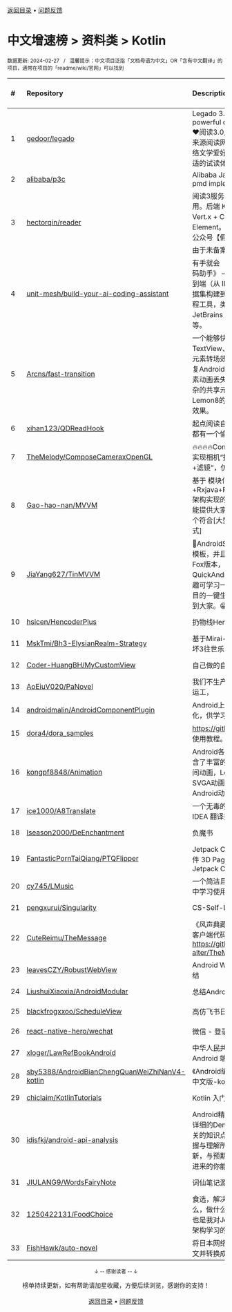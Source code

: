 <a href="https://gitee.com/GrowingGit/GitHub-Chinese-Top-Charts#github中文排行榜">返回目录</a> • <a href="/content/docs/feedback.md">问题反馈</a>

# 中文增速榜 > 资料类 > Kotlin
<sub>数据更新: 2024-02-27&nbsp;&nbsp;&nbsp;/&nbsp;&nbsp;&nbsp;温馨提示：中文项目泛指「文档母语为中文」OR「含有中文翻译」的项目，通常在项目的「readme/wiki/官网」可以找到</sub>

|#|Repository|Description|Stars|Average daily growth|Updated|
|:-|:-|:-|:-|:-|:-|
|1|[gedoor/legado](https://github.com/gedoor/legado)|Legado 3.0 Book Reader with powerful controls & full functions❤️阅读3.0, 阅读是一款可以自定义来源阅读网络内容的工具，为广大网络文学爱好者提供一种方便、快捷舒适的试读体验。|22066|13|2024-02-26|
|2|[alibaba/p3c](https://github.com/alibaba/p3c)|Alibaba Java Coding Guidelines pmd implements and IDE plugin|29975|12|2024-01-09|
|3|[hectorqin/reader](https://github.com/hectorqin/reader)|阅读3服务器版，桌面端，iOS可用。后端 Kotlin + Spring Boot + Vert.x + Coroutine ；前端 Vue.js + Element。麻烦点点star，关注一下公众号【假装大佬】❗️  Demo服务器由于未备案已被关停，建议自行搭建|6514|7|2024-01-01|
|4|[unit-mesh/build-your-ai-coding-assistant](https://github.com/unit-mesh/build-your-ai-coding-assistant)|有手就会 《构建你自己的 AI 辅助编码助手》 —— 介绍如何 DIY 一个端到端（从 IDE  插件、模型选型、数据集构建到模型微调）的 AI 辅助编程工具，类似于 GitHub Copilot、JetBrains AI Assistant、AutoDev 等。|317|5|2024-02-22|
|5|[Arcns/fast-transition](https://github.com/Arcns/fast-transition)|一个能够快速实现Android TextView、圆角、切换图片等共享元素转场效果的工具库，同时支持修复Android Q三个及以上页面共享元素动画丢失的BUG，支持自定义复杂的共享元素动画，支持仿小红书、Lemon8的拖拽返回+共享元素转场效果。|209|1|2023-09-19|
|6|[xihan123/QDReadHook](https://github.com/xihan123/QDReadHook)|起点阅读自定义增强 Xp 模块,愿大家都有一个愉快的看书体验|468|1|2024-02-24|
|7|[TheMelody/ComposeCameraxOpenGL](https://github.com/TheMelody/ComposeCameraxOpenGL)|🔥🔥🔥🔥Compose结合CameraX快速实现相机“拍视频实时滤镜“、”拍照+滤镜“，仿小红书，快手，抖音效果|18|0|2023-09-24|
|8|[Gao-hao-nan/MVVM](https://github.com/Gao-hao-nan/MVVM)|基于 模块化+Kotlin+协程+Rxjava+Retrofit+Jetpack+MVVM 架构实现的 WanAndroid 客户端。 能提供大家学习如何从0到1打造一个符合[大型Android项目的架构模式]|30|0|2024-02-02|
|9|[JiaYang627/TinMVVM](https://github.com/JiaYang627/TinMVVM)|:book:AndroidStudio 4.X+ 编写自定义模板，并且适配了AndroidStudio Fox版本，此插件是针对 QuickAndroid 项目进行开发，有兴趣可学习一下。编写一个适合自己项目的一键生成页面插件。希望能帮助到大家。:grin:|17|0|2023-09-14|
|10|[hsicen/HencoderPlus](https://github.com/hsicen/HencoderPlus)|扔物线Hencoder plus系列课程 |67|0|2024-02-07|
|11|[MskTmi/Bh3-ElysianRealm-Strategy](https://github.com/MskTmi/Bh3-ElysianRealm-Strategy)|基于Mirai-Console的QQ机器人崩坏3往世乐土攻略插件|16|0|2023-12-26|
|12|[Coder-HuangBH/MyCustomView](https://github.com/Coder-HuangBH/MyCustomView)|自己做的自定义View集合|13|0|2023-11-05|
|13|[AoEiuV020/PaNovel](https://github.com/AoEiuV020/PaNovel)|我们不生产小说，我们只做网站的搬运工，|138|0|2023-12-05|
|14|[androidmalin/AndroidComponentPlugin](https://github.com/androidmalin/AndroidComponentPlugin)|Android上简单实现四大组件的插件化，供学习使用|441|0|2023-12-11|
|15|[dora4/dora_samples](https://github.com/dora4/dora_samples)|https://github.com/dora4/dora 的使用教程。|16|0|2024-02-08|
|16|[kongpf8848/Animation](https://github.com/kongpf8848/Animation)|Android各种动画效果合集，项目包含了丰富的动画实例(逐帧动画，补间动画，Lottie动画，GIF动画，SVGA动画)，体验动画之美，让Android动起来😊😄😎|440|0|2024-01-21|
|17|[ice1000/A8Translate](https://github.com/ice1000/A8Translate)|一个无毒的Android Studio / IntelliJ IDEA 翻译插件|161|0|2023-12-02|
|18|[Iseason2000/DeEnchantment](https://github.com/Iseason2000/DeEnchantment)|负魔书|29|0|2023-10-11|
|19|[FantasticPornTaiQiang/PTQFlipper](https://github.com/FantasticPornTaiQiang/PTQFlipper)|Jetpack Compose 仿真书籍翻页组件 3D Page Flip for Android Jetpack Compose - Page Curl|48|0|2023-09-01|
|20|[cy745/LMusic](https://github.com/cy745/LMusic)|一个简洁且独特的音乐播放器，在其中学习使用了MVVM架构|164|0|2024-02-26|
|21|[pengxurui/Singularity](https://github.com/pengxurui/Singularity)|CS-Self-Learning|13|0|2023-12-01|
|22|[CuteReimu/TheMessage](https://github.com/CuteReimu/TheMessage)|《风声典藏版》桌游的服务端代码。客户端代码见：https://github.com/Death-alter/TheMessage|11|0|2024-02-26|
|23|[leavesCZY/RobustWebView](https://github.com/leavesCZY/RobustWebView)|Android WebView H5 秒开方案总结|96|0|2023-12-31|
|24|[LiushuiXiaoxia/AndroidModular](https://github.com/LiushuiXiaoxia/AndroidModular)|总结Android模块化的一些技术点|359|0|2024-02-06|
|25|[blackfrogxxoo/ScheduleView](https://github.com/blackfrogxxoo/ScheduleView)|高仿飞书日历（Android）|112|0|2023-10-30|
|26|[react-native-hero/wechat](https://github.com/react-native-hero/wechat)|微信 - 登录、分享、支付|14|0|2023-10-30|
|27|[xloger/LawRefBookAndroid](https://github.com/xloger/LawRefBookAndroid)|中华人民共和国法律手册 - 一个 Android 端的阅读器|72|0|2024-02-13|
|28|[sby5388/AndroidBianChengQuanWeiZhiNanV4-kotlin](https://github.com/sby5388/AndroidBianChengQuanWeiZhiNanV4-kotlin)|《Android编程权威指南》(第四版-中文版-kotlin) 配套源码|23|0|2023-09-18|
|29|[chiclaim/KotlinTutorials](https://github.com/chiclaim/KotlinTutorials)|Kotlin 入门到进阶|34|0|2023-09-28|
|30|[idisfkj/android-api-analysis](https://github.com/idisfkj/android-api-analysis)|Android精华录: 该库的目的是结合详细的Demo来全面解析Android相关的知识点, 帮助读者能够更快的掌握与理解所阐述的要点。  不定时更新，与预期接下的要做的事，希望点进来的你能够喜欢😍😍|287|0|2023-12-26|
|31|[JIULANG9/WordsFairyNote](https://github.com/JIULANG9/WordsFairyNote)|词仙笔记源码|65|0|2023-12-30|
|32|[1250422131/FoodChoice](https://github.com/1250422131/FoodChoice)|食选，解决生活中每天吃饭，吃什么，做什么，怎么做的问题，此项目也是我对JetpackCompose的MVI架构学习的一次实践。|35|0|2023-10-08|
|33|[FishHawk/auto-novel](https://github.com/FishHawk/auto-novel)|将日本网络小说/文库小说翻译成中文并转换成电子书。|129|0|2024-02-26|

<div align="center">
    <p><sub>↓ -- 感谢读者 -- ↓</sub></p>
    榜单持续更新，如有帮助请加星收藏，方便后续浏览，感谢你的支持！
</div>

<br/>

<div align="center"><a href="https://gitee.com/GrowingGit/GitHub-Chinese-Top-Charts#github中文排行榜">返回目录</a> • <a href="/content/docs/feedback.md">问题反馈</a></div>
